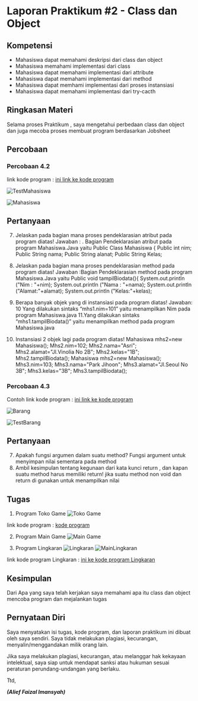 # Laporan Praktikum #2 - Class dan Object

## Kompetensi
* Mahasiswa dapat memahami deskripsi dari class dan object
* Mahasiswa memahami implementasi dari class
* Mahasiswa dapat memahami implementasi dari attribute
* Mahasiswa dapat memahami implementasi dari method
* Mahasiswa dapat memhami implementasi dari proses instansiasi
* Mahasiswa dapat memahami implementasi dari try-cacth

## Ringkasan Materi

Selama proses Praktikum , saya mengetahui perbedaan class dan object dan juga mecoba proses membuat program berdasarkan Jobsheet

## Percobaan

### Percobaan 4.2
 link kode program : [ini link ke kode program](../../src/2_Class_dan_Object/Mahasiswa.java)

![TestMahasiswa](img/TestMahasiswa.png)

![Mahasiswa](img/Mahasiswa.png)

## Pertanyaan

7. Jelaskan pada bagian mana proses pendeklarasian atribut pada program diatas! 
Jawaban : . Bagian Pendeklarasian atribut pada program Mahasiswa.Java yaitu 
Public Class Mahasiswa {
Public int nim;
Public String nama;
Public String alanat;
Public String Kelas;
8. Jelaskan pada bagian mana proses pendeklarasian method pada program diatas! 
Jawaban :Bagian Pendeklarasian method pada program Mahasiswa.Java yaitu
Public void tampilBiodata(){
System.out.println ("Nim  : "+nim);
        System.out.println ("Nama : "+nama);
        System.out.println ("Alamat:"+alamat);
        System.out.println ("Kelas:"+kelas);

9.	Berapa banyak objek yang di instansiasi pada program diatas! 
Jawaban:
10 Yang dilakukan sintaks “mhs1.nim=101” yaitu menampilkan Nim pada program Mahasiswa.java
11.Yang dilakukan sintaks “mhs1.tampilBiodata()” yaitu menampilkan method pada program Mahasiswa.java
12.	Instansiasi 2 objek lagi pada program diatas! 
Mahasiswa mhs2=new Mahasiswa();
        Mhs2.nim=102;
        Mhs2.nama="Asri";
        Mhs2.alamat="Jl.Vinolia No 2B";
        Mhs2.kelas="1B";
        Mhs2.tampilBiodata();
Mahasiswa mhs2=new Mahasiswa();
        Mhs3.nim=103;
        Mhs3.nama="Park Jihoon";
        Mhs3.alamat="Jl.Seoul No 3B";
        Mhs3.kelas="3B";
        Mhs3.tampilBiodata();


### Percobaan 4.3
Contoh link kode program : [ini  link ke kode program](../../src/2_Class_dan_Object/Barang.java)

![Barang](img/Barang.png)

![TestBarang](img/TestBarang.png)

## Pertanyaan
7.	Apakah fungsi argumen dalam suatu method? 
Fungsi argument untuk menyimpan nilai sementara pada method
8.	Ambil kesimpulan tentang kegunaan dari kata kunci return , dan kapan suatu method harus memiliki return! 
jika suatu method non void dan return di gunakan untuk menampilkan nilai 

## Tugas
1. Program Toko Game
![Toko Game](img/TokoGame.png)

link kode program : [kode program](../../src/2_Class_dan_Object/TokoGame.java)

2. Program Main Game
![Main Game](img/MainGame.png)

3. Program Lingkaran
![Lingkaran](img/Lingkaran.png)
![MainLingkaran](img/MainLingkaran.png)

link kode program Lingkaran : [ini  ke kode program Lingkaran](../../src/2_Class_dan_Object/Lingkaran.java)


## Kesimpulan

Dari Apa yang saya telah kerjakan saya memahami apa itu class dan object mencoba program dan mejalankan tugas 

## Pernyataan Diri

Saya menyatakan isi tugas, kode program, dan laporan praktikum ini dibuat oleh saya sendiri. Saya tidak melakukan plagiasi, kecurangan, menyalin/menggandakan milik orang lain.

Jika saya melakukan plagiasi, kecurangan, atau melanggar hak kekayaan intelektual, saya siap untuk mendapat sanksi atau hukuman sesuai peraturan perundang-undangan yang berlaku.

Ttd,

***(Alief Faizal Imansyah)***